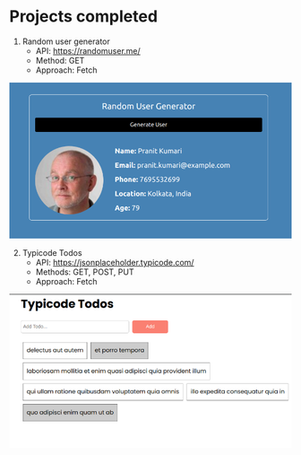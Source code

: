 # Projects completed

1. Random user generator
   - API: https://randomuser.me/
   - Method: GET
   - Approach: Fetch

![alt text](images/p_1.png)

2. Typicode Todos
   - API: https://jsonplaceholder.typicode.com/
   - Methods: GET, POST, PUT
   - Approach: Fetch

![alt text](images/p_2.png)
